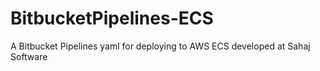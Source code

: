 # BitbucketPipelines-ECS
A Bitbucket Pipelines yaml for deploying to AWS ECS developed at Sahaj Software
